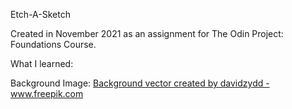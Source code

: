 Etch-A-Sketch

Created in November 2021 as an assignment for The Odin Project: Foundations Course.

What I learned:

Background Image:
<a href="https://www.freepik.com/vectors/background">Background vector created by davidzydd - www.freepik.com</a>

